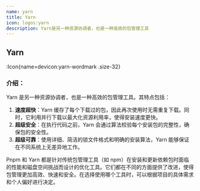 ```yaml
---
name: yarn
title: Yarn
icon: logos:yarn
description: Yarn是另一种资源协调者，也是一种高效的包管理工具
---
```


## Yarn

:Icon{name=devicon:yarn-wordmark .size-32}

### **介绍**：

Yarn 是另一种资源协调者，也是一种高效的包管理工具。其特点包括：

1. **速度超快**：Yarn 缓存了每个下载过的包，因此再次使用时无需重复下载。同时，它利用并行下载以最大化资源利用率，使得安装速度更快。
2. **超级安全**：在执行代码之前，Yarn 会通过算法校验每个安装包的完整性，确保包的安全性。
3. **超级可靠**：使用详细、简洁的锁文件格式和明确的安装算法，Yarn 能够保证在不同系统上无差异地工作。

Pnpm 和 Yarn 都是针对传统包管理工具（如 npm）在安装和更新依赖包时面临的性能和磁盘空间挑战而设计的优化工具。它们都在不同的方面提供了改进，使得包管理更加高效、快速和安全。在选择使用哪个工具时，可以根据项目的具体需求和个人偏好进行决定。
